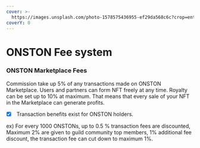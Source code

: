 ```yaml
---
cover: >-
  https://images.unsplash.com/photo-1578575436955-ef29da568c6c?crop=entropy&cs=srgb&fm=jpg&ixid=MnwxOTcwMjR8MHwxfHNlYXJjaHwxfHx0aWNrZXR8ZW58MHx8fHwxNjM5MjUxOTQ1&ixlib=rb-1.2.1&q=85
coverY: 0
---
```


# ONSTON Fee system

### ONSTON Marketplace Fees

Commission take up 5% of any transactions made on ONSTON Marketplace. Users and partners can form NFT freely at any time. Royalty can be set up to 10% at maximum. That means that every sale of your NFT in the Marketplace can generate profits.

* [x] &#x20;Transaction benefits exist for ONSTON holders.  &#x20;

ex) For every 1000 ONSTONs, up to 0.5 % transaction fees are discounted, Maximum 2% are given to guild community top members, 1% additional fee discount, the transaction fee can cut down to maximum 1%.
